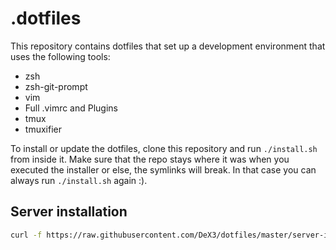 .dotfiles
=========

This repository contains dotfiles that set up a development environment that
uses the following tools:

* zsh
 * zsh-git-prompt
* vim
 * Full .vimrc and Plugins
* tmux
 * tmuxifier

To install or update the dotfiles, clone this repository and run `./install.sh`
from inside it. Make sure that the repo stays where it was when you executed the
installer or else, the symlinks will break. In that case you can always run
`./install.sh` again :).

## Server installation

```sh
curl -f https://raw.githubusercontent.com/DeX3/dotfiles/master/server-install.sh | bash
```
